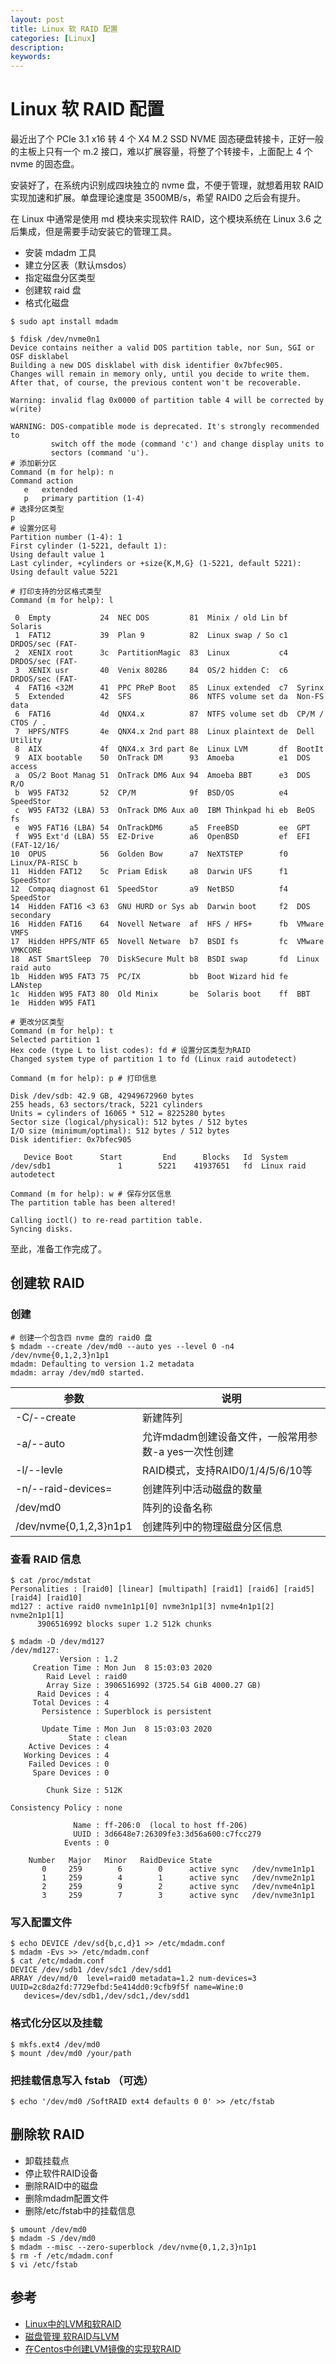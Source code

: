 ```yaml
---
layout: post
title: Linux 软 RAID 配置
categories: [Linux]
description:
keywords: 
---
```


# Linux 软 RAID 配置

最近出了个 PCIe 3.1 x16 转 4 个 X4 M.2 SSD NVME 固态硬盘转接卡，正好一般的主板上只有一个 m.2 接口，难以扩展容量，将整了个转接卡，上面配上 4 个 nvme 的固态盘。

安装好了，在系统内识别成四块独立的 nvme 盘，不便于管理，就想着用软 RAID 实现加速和扩展。单盘理论速度是 3500MB/s，希望 RAID0 之后会有提升。

在 Linux 中通常是使用 md 模块来实现软件 RAID，这个模块系统在 Linux 3.6 之后集成，但是需要手动安装它的管理工具。

- 安装 mdadm 工具
- 建立分区表（默认msdos）
- 指定磁盘分区类型
- 创建软 raid 盘
- 格式化磁盘

```
$ sudo apt install mdadm
```

```
$ fdisk /dev/nvme0n1
Device contains neither a valid DOS partition table, nor Sun, SGI or OSF disklabel
Building a new DOS disklabel with disk identifier 0x7bfec905.
Changes will remain in memory only, until you decide to write them.
After that, of course, the previous content won't be recoverable.

Warning: invalid flag 0x0000 of partition table 4 will be corrected by w(rite)

WARNING: DOS-compatible mode is deprecated. It's strongly recommended to
         switch off the mode (command 'c') and change display units to
         sectors (command 'u').
# 添加新分区
Command (m for help): n 
Command action
   e   extended
   p   primary partition (1-4)
# 选择分区类型
p
# 设置分区号
Partition number (1-4): 1 
First cylinder (1-5221, default 1): 
Using default value 1
Last cylinder, +cylinders or +size{K,M,G} (1-5221, default 5221): 
Using default value 5221

# 打印支持的分区格式类型
Command (m for help): l

 0  Empty           24  NEC DOS         81  Minix / old Lin bf  Solaris        
 1  FAT12           39  Plan 9          82  Linux swap / So c1  DRDOS/sec (FAT-
 2  XENIX root      3c  PartitionMagic  83  Linux           c4  DRDOS/sec (FAT-
 3  XENIX usr       40  Venix 80286     84  OS/2 hidden C:  c6  DRDOS/sec (FAT-
 4  FAT16 <32M      41  PPC PReP Boot   85  Linux extended  c7  Syrinx         
 5  Extended        42  SFS             86  NTFS volume set da  Non-FS data    
 6  FAT16           4d  QNX4.x          87  NTFS volume set db  CP/M / CTOS / .
 7  HPFS/NTFS       4e  QNX4.x 2nd part 88  Linux plaintext de  Dell Utility   
 8  AIX             4f  QNX4.x 3rd part 8e  Linux LVM       df  BootIt         
 9  AIX bootable    50  OnTrack DM      93  Amoeba          e1  DOS access     
 a  OS/2 Boot Manag 51  OnTrack DM6 Aux 94  Amoeba BBT      e3  DOS R/O        
 b  W95 FAT32       52  CP/M            9f  BSD/OS          e4  SpeedStor      
 c  W95 FAT32 (LBA) 53  OnTrack DM6 Aux a0  IBM Thinkpad hi eb  BeOS fs        
 e  W95 FAT16 (LBA) 54  OnTrackDM6      a5  FreeBSD         ee  GPT            
 f  W95 Ext'd (LBA) 55  EZ-Drive        a6  OpenBSD         ef  EFI (FAT-12/16/
10  OPUS            56  Golden Bow      a7  NeXTSTEP        f0  Linux/PA-RISC b
11  Hidden FAT12    5c  Priam Edisk     a8  Darwin UFS      f1  SpeedStor      
12  Compaq diagnost 61  SpeedStor       a9  NetBSD          f4  SpeedStor      
14  Hidden FAT16 <3 63  GNU HURD or Sys ab  Darwin boot     f2  DOS secondary  
16  Hidden FAT16    64  Novell Netware  af  HFS / HFS+      fb  VMware VMFS    
17  Hidden HPFS/NTF 65  Novell Netware  b7  BSDI fs         fc  VMware VMKCORE 
18  AST SmartSleep  70  DiskSecure Mult b8  BSDI swap       fd  Linux raid auto
1b  Hidden W95 FAT3 75  PC/IX           bb  Boot Wizard hid fe  LANstep        
1c  Hidden W95 FAT3 80  Old Minix       be  Solaris boot    ff  BBT            
1e  Hidden W95 FAT1

# 更改分区类型
Command (m for help): t
Selected partition 1
Hex code (type L to list codes): fd # 设置分区类型为RAID
Changed system type of partition 1 to fd (Linux raid autodetect)

Command (m for help): p # 打印信息

Disk /dev/sdb: 42.9 GB, 42949672960 bytes
255 heads, 63 sectors/track, 5221 cylinders
Units = cylinders of 16065 * 512 = 8225280 bytes
Sector size (logical/physical): 512 bytes / 512 bytes
I/O size (minimum/optimal): 512 bytes / 512 bytes
Disk identifier: 0x7bfec905

   Device Boot      Start         End      Blocks   Id  System
/dev/sdb1               1        5221    41937651   fd  Linux raid autodetect

Command (m for help): w # 保存分区信息
The partition table has been altered!

Calling ioctl() to re-read partition table.
Syncing disks.
```

至此，准备工作完成了。

## 创建软 RAID

### 创建

```
# 创建一个包含四 nvme 盘的 raid0 盘
$ mdadm --create /dev/md0 --auto yes --level 0 -n4 /dev/nvme{0,1,2,3}n1p1 
mdadm: Defaulting to version 1.2 metadata
mdadm: array /dev/md0 started.
```

|参数|说明|
|---|----|
|-C/--create|新建阵列|
|-a/--auto|允许mdadm创建设备文件，一般常用参数-a yes一次性创建|
|-l/--levle|RAID模式，支持RAID0/1/4/5/6/10等|
|-n/--raid-devices=|创建阵列中活动磁盘的数量|
|/dev/md0|阵列的设备名称|
|/dev/nvme{0,1,2,3}n1p1|创建阵列中的物理磁盘分区信息|

### 查看 RAID 信息

```
$ cat /proc/mdstat
Personalities : [raid0] [linear] [multipath] [raid1] [raid6] [raid5] [raid4] [raid10]
md127 : active raid0 nvme1n1p1[0] nvme3n1p1[3] nvme4n1p1[2] nvme2n1p1[1]
      3906516992 blocks super 1.2 512k chunks

$ mdadm -D /dev/md127
/dev/md127:
           Version : 1.2
     Creation Time : Mon Jun  8 15:03:03 2020
        Raid Level : raid0
        Array Size : 3906516992 (3725.54 GiB 4000.27 GB)
      Raid Devices : 4
     Total Devices : 4
       Persistence : Superblock is persistent

       Update Time : Mon Jun  8 15:03:03 2020
             State : clean
    Active Devices : 4
   Working Devices : 4
    Failed Devices : 0
     Spare Devices : 0

        Chunk Size : 512K

Consistency Policy : none

              Name : ff-206:0  (local to host ff-206)
              UUID : 3d6648e7:26309fe3:3d56a600:c7fcc279
            Events : 0

    Number   Major   Minor   RaidDevice State
       0     259        6        0      active sync   /dev/nvme1n1p1
       1     259        4        1      active sync   /dev/nvme2n1p1
       2     259        9        2      active sync   /dev/nvme4n1p1
       3     259        7        3      active sync   /dev/nvme3n1p1
```

### 写入配置文件

```
$ echo DEVICE /dev/sd{b,c,d}1 >> /etc/mdadm.conf
$ mdadm -Evs >> /etc/mdadm.conf 
$ cat /etc/mdadm.conf 
DEVICE /dev/sdb1 /dev/sdc1 /dev/sdd1
ARRAY /dev/md/0  level=raid0 metadata=1.2 num-devices=3 UUID=2c8da2fd:7729efbd:5e414dd0:9cfb9f5f name=Wine:0
   devices=/dev/sdb1,/dev/sdc1,/dev/sdd1
```

### 格式化分区以及挂载

```
$ mkfs.ext4 /dev/md0
$ mount /dev/md0 /your/path
```

### 把挂载信息写入 fstab （可选）

```
$ echo '/dev/md0 /SoftRAID ext4 defaults 0 0' >> /etc/fstab
```

## 删除软 RAID

- 卸载挂载点
- 停止软件RAID设备
- 删除RAID中的磁盘
- 删除mdadm配置文件
- 删除/etc/fstab中的挂载信息

```
$ umount /dev/md0
$ mdadm -S /dev/md0
$ mdadm --misc --zero-superblock /dev/nvme{0,1,2,3}n1p1
$ rm -f /etc/mdadm.conf
$ vi /etc/fstab
```

## 参考

- [Linux中的LVM和软RAID](https://www.jianshu.com/p/f087257665d3)
- [磁盘管理 软RAID与LVM](https://www.jianshu.com/p/3a4084283a02)
- [在Centos中创建LVM镜像的实现软RAID](https://www.yeboyzq.com/linux/fuwuqipeizhi/1181.html)
